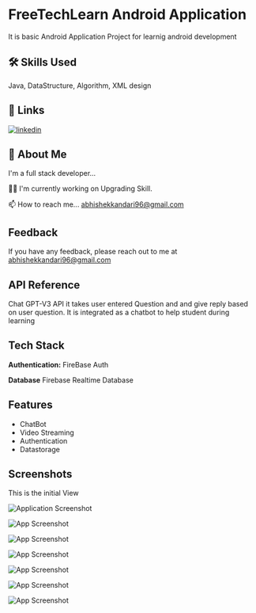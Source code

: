 
# FreeTechLearn Android Application

It is basic Android Application Project for learnig android development 



## 🛠 Skills Used
Java, DataStructure, Algorithm, XML design 


## 🔗 Links
[![linkedin](https://img.shields.io/badge/linkedin-0A66C2?style=for-the-badge&logo=linkedin&logoColor=white)](https://www.linkedin.com/in/abhishek-kandari-4ba2b2184/)


## 🚀 About Me
I'm a full stack developer...

👩‍💻 I'm currently working on Upgrading Skill.

📫 How to reach me... abhishekkandari96@gmail.com




## Feedback

If you have any feedback, please reach out to me at abhishekkandari96@gmail.com
## API Reference

Chat GPT-V3 API
it takes user entered Question and and give reply based on user question.
It is integrated as a chatbot to help student during learning


## Tech Stack

**Authentication:** FireBase Auth

**Database** Firebase Realtime Database


## Features

- ChatBot
- Video Streaming
- Authentication
- Datastorage 

## Screenshots

This is the initial View


![Application Screenshot ](https://github.com/Abhishekkandari96/FreeTechLearn/blob/master/FreeTech%20SS/1.jpg)

![App Screenshot ](https://github.com/Abhishekkandari96/FreeTechLearn/blob/master/FreeTech%20SS/2.jpg)

![App Screenshot ](https://github.com/Abhishekkandari96/FreeTechLearn/blob/master/FreeTech%20SS/3.jpg)

![App Screenshot ](https://github.com/Abhishekkandari96/FreeTechLearn/blob/master/FreeTech%20SS/4.jpg)

![App Screenshot ](https://github.com/Abhishekkandari96/FreeTechLearn/blob/master/FreeTech%20SS/5.jpg)

![App Screenshot ](https://github.com/Abhishekkandari96/FreeTechLearn/blob/master/FreeTech%20SS/6.jpg)

![App Screenshot ](https://github.com/Abhishekkandari96/FreeTechLearn/blob/master/FreeTech%20SS/7.jpg)




